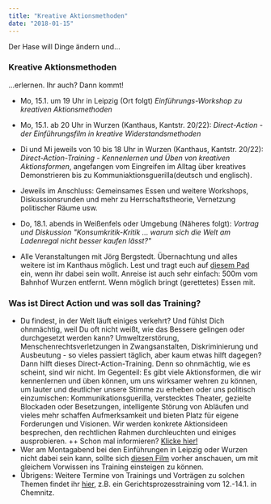 ```yaml
---
title: "Kreative Aktionsmethoden"
date: "2018-01-15"
---
```


Der Hase will Dinge ändern und...

### Kreative Aktionsmethoden

...erlernen. Ihr auch? Dann kommt!

- Mo, 15.1. um 19 Uhr in Leipzig (Ort folgt)
*Einführungs-Workshop zu kreativen Aktionsmethoden*
- Mo, 15.1. ab 20 Uhr in Wurzen (Kanthaus, Kantstr. 20/22): *Direct-Action - der Einführungsfilm in kreative Widerstandsmethoden*
- Di und Mi jeweils von 10 bis 18 Uhr in Wurzen (Kanthaus, Kantstr. 20/22): *Direct-Action-Training - Kennenlernen und Üben von kreativen Aktionsformen*, angefangen vom Eingreifen im Alltag über kreatives Demonstrieren bis zu Kommuniaktionsguerilla(deutsch und englisch).
- Jeweils im Anschluss: Gemeinsames Essen und weitere Workshops, Diskussionsrunden und mehr zu Herrschaftstheorie, Vernetzung politischer Räume usw.
- Do, 18.1. abends in Weißenfels oder Umgebung (Näheres folgt): *Vortrag und Diskussion "Konsumkritik-Kritik ... warum sich die Welt am Ladenregal nicht besser kaufen lässt?"*

- Alle Veranstaltungen mit Jörg Bergstedt.
Übernachtung und alles weitere ist im Kanthaus möglich. Lest und tragt euch auf [diesem Pad](https://pad.systemli.org/p/kreative_Aktionsmethoden) ein, wenn ihr dabei sein wollt.
Anreise ist auch sehr einfach: 500m vom Bahnhof Wurzen entfernt.
Wenn möglich bringt (gerettetes) Essen mit.

### Was ist Direct Action und was soll das Training?

- Du findest, in der Welt läuft einiges verkehrt? Und fühlst Dich ohnmächtig, weil Du oft nicht weißt, wie das Bessere gelingen oder durchgesetzt werden kann? Umweltzerstörung, Menschenrechtsverletzungen in Zwangsanstalten, Diskriminierung und Ausbeutung - so vieles passiert täglich, aber kaum etwas hilft dagegen? Dann hilft dieses Direct-Action-Training. Denn so ohnmächtig, wie es scheint, sind wir nicht. Im Gegenteil: Es gibt viele Aktionsformen, die wir kennenlernen und üben können, um uns wirksamer wehren zu können, um lauter und deutlicher unsere Stimme zu erheben oder uns politisch einzumischen: Kommunikationsguerilla, verstecktes Theater, gezielte Blockaden oder Besetzungen, intelligente Störung von Abläufen und vieles mehr schaffen Aufmerksamkeit und bieten Platz für eigene Forderungen und Visionen. Wir werden konkrete Aktionsideen besprechen, den rechtlichen Rahmen durchleuchten und einiges ausprobieren. ++ Schon mal informieren? [Klicke hier!](www.direct-action.tk)
- Wer am Montagabend bei den Einführungen in Leipzig oder Wurzen nicht dabei sein kann, sollte sich [diesen Film](https://youtu.be/cruXcOk1egw) vorher anschauen, um mit gleichem Vorwissen ins Training einsteigen zu können.
- Übrigens: Weitere Termine von Trainings und Vorträgen zu solchen Themen findet ihr [hier](www.projektwerkstatt.de/termine), z.B. ein Gerichtsprozesstraining vom 12.-14.1. in Chemnitz.

